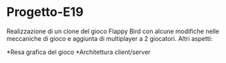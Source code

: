 # Progetto-E19

Realizzazione di un clone del gioco Flappy Bird con alcune modifiche nelle meccaniche di gioco e aggiunta di multiplayer a 2 giocatori. Altri aspetti:

*Resa grafica del gioco
*Architettura client/server
